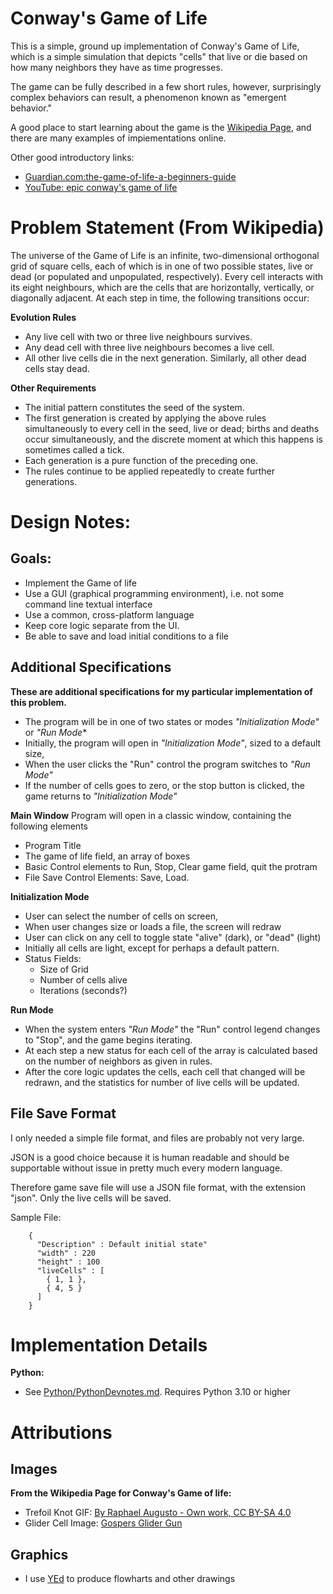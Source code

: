
# **Conway's Game of Life**

This is a simple, ground up implementation of Conway's Game of Life, which is a simple 
simulation that depicts "cells" that live or die based on how many neighbors they have as time progresses. 
 
The game can be fully described in a few short rules, however, surprisingly complex
behaviors can result, a phenomenon known as "emergent behavior."

A good place to start learning about the game is the [Wikipedia Page](https://en.wikipedia.org/wiki/Conway%27s_Game_of_Life),
and there are many examples of impiementations online.

Other good introductory links:
 * [Guardian.com:the-game-of-life-a-beginners-guide](https://www.theguardian.com/science/alexs-adventures-in-numberland/2014/dec/15/the-game-of-life-a-beginners-guide)
 * [YouTube: epic conway's game of life](https://www.youtube.com/watch?v=C2vgICfQawE)

# Problem Statement (From Wikipedia)

The universe of the Game of Life is an infinite, two-dimensional orthogonal grid of square cells, each of which is in one of two possible states, live or dead (or populated and unpopulated, respectively). Every cell interacts with its eight neighbours, which are the cells that are horizontally, vertically, or diagonally adjacent. At each step in time, the following transitions occur:

**Evolution Rules**

  * Any live cell with two or three live neighbours survives.
  * Any dead cell with three live neighbours becomes a live cell.
  * All other live cells die in the next generation. Similarly, all other dead cells stay dead.

 **Other Requirements**
 
  * The initial pattern constitutes the seed of the system. 
  * The first generation is created by applying the above rules simultaneously to every cell in the seed, live or dead; births and deaths occur simultaneously, and the discrete moment at which this happens is sometimes called a tick.
  * Each generation is a pure function of the preceding one.
  * The rules continue to be applied repeatedly to create further generations.


# Design Notes:
## Goals: 
 * Implement the Game of life 
 * Use a GUI (graphical programming environment), i.e. not some command line textual interface
 * Use a common, cross-platform language
 * Keep core logic separate from the UI.
 * Be able to save and load initial conditions to a file 
 
## Additional Specifications 
**These are additional specifications for my particular implementation of this problem.**

 * The program will be in one of two states or modes *"Initialization Mode"* or *"Run Mode**
 * Initially, the program will open in *"Initialization Mode"*, sized to a default size, 
 *  When the user clicks the  "Run" control the program switches to *"Run Mode"*
 *  If the number of cells goes to zero, or the stop button is clicked, the game returns to *"Initialization Mode"* 
 

**Main Window**
Program will open in a classic window, containing the following elements
* Program Title
* The game of life field, an array of boxes
* Basic Control elements to Run, Stop, Clear game field, quit the protram
* File Save Control Elements: Save, Load.
  
**Initialization Mode**

 * User can select the number of cells on screen, 
 * When user changes size or loads a file, the screen will redraw
 * User can click on any cell to toggle state "alive" (dark), or "dead" (light)
 * Initially all cells are light, except for perhaps a default pattern.
 * Status Fields:
   * Size of Grid
   * Number of cells alive
   * Iterations (seconds?)
   
**Run Mode**

 * When the system enters *"Run Mode"* the "Run" control legend changes to "Stop", and  the game begins iterating.
 * At each step a new status for each cell of the array is calculated based on the number of neighbors as given in rules. 
 * After the core logic updates the cells, each cell that changed will  be redrawn, and the statistics for number of live cells will be updated.
  
## File Save Format

I only needed a simple file format, and files are probably not very large.

JSON is a good choice because it is human readable and should be supportable without
issue in pretty much every modern language.

Therefore game save file will use a JSON file format, with the extension "json". 
Only the live cells will be saved. 

Sample File:
``` lang-json
    {
      "Description" : Default initial state"
      "width" : 220
      "height" : 100
      "liveCells" : [
        { 1, 1 }, 
        { 4, 5 }
      ]
    } 
```

# **Implementation Details**

**Python:**
  * See [Python/PythonDevnotes.md](Python/PythonDevNotes.md). Requires Python 3.10 or higher

   
# Attributions
## Images

**From the Wikipedia Page for Conway's Game of life:**
  
* Trefoil Knot GIF:  [By Raphael Augusto - Own work, CC BY-SA 4.0](https://commons.wikimedia.org/w/index.php?curid=52336285)
* Glider Cell Image: [Gospers Glider Gun](https://en.wikipedia.org/wiki/File:Game_of_life_glider_gun.svg)

## Graphics

  * I use [YEd](https://www.yworks.com/products/yed) to produce flowharts and other drawings

